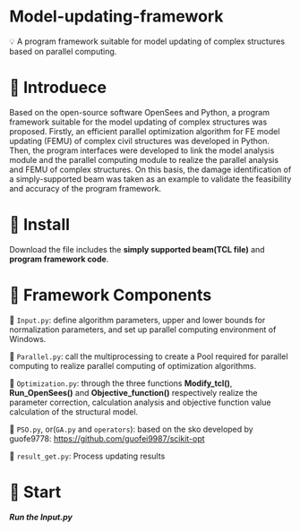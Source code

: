 # Model-updating-framework
:bulb: A program framework suitable for model updating of complex structures based on parallel computing.

:loudspeaker: Introduece
=====
Based on the open-source software OpenSees and Python, a program framework suitable for the model updating of complex structures was proposed. Firstly, an efficient parallel optimization algorithm for FE model updating (FEMU) of complex civil structures was developed in Python. Then, the program interfaces were developed to link the model analysis module and the parallel computing module to realize the parallel analysis and FEMU of complex structures. On this basis, the damage identification of a simply-supported beam was taken as an example to validate the feasibility and accuracy of the program framework.

:memo: Install
========
Download the file includes the **simply supported beam(TCL file)** and **program framework code**.


:memo: Framework Components
========
:wrench: `Input.py`: define algorithm parameters, upper and lower bounds for normalization parameters, and set up parallel computing environment of Windows.

:wrench: `Parallel.py`: call the multiprocessing to create a Pool required for parallel computing to realize parallel computing of optimization algorithms.

:wrench: `Optimization.py`: through the three functions **Modify_tcl()**, **Run_OpenSees()** and **Objective_function()** respectively realize the parameter correction, calculation analysis and objective function value calculation of the structural model.

:wrench: `PSO.py`, or(`GA.py` and `operators`): based on the sko developed by guofe9778: https://github.com/guofei9987/scikit-opt

:wrench: `result_get.py`: Process updating results

:memo: Start
========
**_Run the Input.py_**
